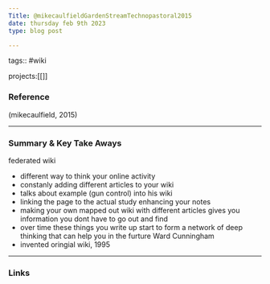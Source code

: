 ```yaml
---
Title: @mikecaulfieldGardenStreamTechnopastoral2015
date: thursday feb 9th 2023
type: blog post 

---
```


tags:: #wiki

projects:[[]]

### Reference 

(mikecaulfield, 2015)


---

### Summary & Key Take Aways

federated wiki
- different way to think your online activity
- constanly adding different articles to your wiki 
- talks about example (gun control) into his wiki
- linking the page to the actual study enhancing your notes
- making your own mapped out wiki with different articles gives you information you dont have to go out and find
- over time these things you write up start to form a network of deep thinking that can help you in the furture
Ward Cunningham 
- invented oringial wiki, 1995

--- 

### Links
